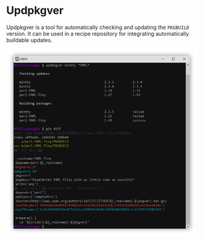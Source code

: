 # Updpkgver

Updpkgver is a tool for automatically checking and updating the `PKGBUILD` version. It can be used in a recipe repository for integrating automatically buildable updates.

![Screenshot](updpkgver.png)
